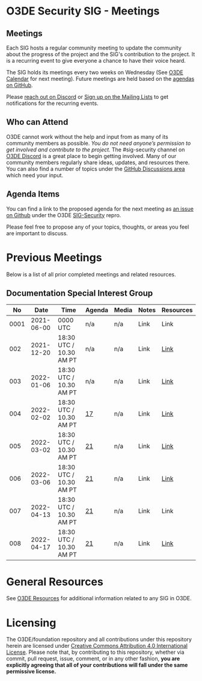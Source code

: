 # O3DE Security SIG - Meetings

## Meetings

Each SIG hosts a regular community meeting to update the community about the progress of the project and the SIG's contribution to the project. It is a recurring event to give everyone a chance to have their voice heard.

The SIG holds its meetings every two weeks on Wednesday (See [O3DE Calendar](https://lists.o3de.org/g/o3de-calendar) for next meeting). Future meetings are held based on the [agendas on GitHub](https://github.com/o3de/sig-security/issues?q=is%3Aissue+is%3Aopen+label%3Amtg-agenda).

Please [reach out on Discord](https://discord.gg/p3padwr58u) or [Sign up on the Mailing Lists](https://lists.o3de.org/groups) to get notifications for the recurring events.

## Who can Attend

O3DE cannot work without the help and input from as many of its community members as possible. *You do not need anyone’s permission to get involved and contribute to the project.* The #sig-security channel on [O3DE Discord](https://discord.gg/FDA3s4FBD2) is a great place to begin getting involved. Many of our community members regularly share ideas, updates, and resources there. You can also find a number of topics under the [GitHub Discussions area](https://github.com/o3de/sig-security/discussions) which need your input.

## Agenda Items

You can find a link to the proposed agenda for the next meeting as [an issue on Github](https://github.com/o3de/sig-security/issues?q=is%3Aissue+is%3Aopen+label%3Amtg-agenda) under the O3DE [SIG-Security](https://github.com/o3de/sig-security/) repro.

Please feel free to propose any of your topics, thoughts, or areas you feel are important to discuss.

# Previous Meetings

Below is a list of all prior completed meetings and related resources.

## Documentation Special Interest Group

| No   | Date       | Time                    | Agenda                                               | Media | Notes | Resources                                                                                     |
|------|------------|-------------------------|------------------------------------------------------|-------|-------|-----------------------------------------------------------------------------------------------|
| 0001 | 2021-06-00 | 0000 UTC                | n/a                                                  | n/a   | Link  | Link                                                                                          |
| 002  | 2021-12-20 | 18:30 UTC / 10.30 AM PT | n/a                                                  | n/a   | Link  | [Link](https://github.com/o3de/sig-security/blob/main/meetings/notes/sig-meeting-20211220.md) |
| 003  | 2022-01-06 | 18:30 UTC / 10.30 AM PT | n/a                                                  | n/a   | Link  | [Link](https://github.com/o3de/sig-security/blob/main/meetings/notes/sig-meeting-20220105.md) |
| 004  | 2022-02-02 | 18:30 UTC / 10.30 AM PT | [17](https://github.com/o3de/sig-security/issues/17) | n/a   | Link  | [Link](https://github.com/o3de/sig-security/blob/main/meetings/notes/sig-meeting-20220202.md) |
| 005  | 2022-03-02 | 18:30 UTC / 10.30 AM PT | [21](https://github.com/o3de/sig-security/issues/21) | n/a   | Link  | [Link](https://github.com/o3de/sig-security/blob/main/meetings/notes/sig-meeting-20220302.md) |
| 006  | 2022-03-06 | 18:30 UTC / 10.30 AM PT | [21](https://github.com/o3de/sig-security/issues/24) | n/a   | Link  | [Link](https://github.com/o3de/sig-security/blob/main/meetings/notes/sig-meeting-20220316.md) |
| 007  | 2022-04-13 | 18:30 UTC / 10.30 AM PT | [21](https://github.com/o3de/sig-security/issues/30) | n/a   | Link  | Link                                                                                          |
| 008  | 2022-04-17 | 18:30 UTC / 10.30 AM PT | [21](https://github.com/o3de/sig-security/issues/34) | n/a   | Link  | [Link](https://github.com/o3de/sig-security/blob/main/meetings/notes/sig-meeting-20220427.md) |


# General Resources

See [O3DE Resources](https://github.com/o3de/community) for additional information related to any SIG in O3DE.

# Licensing

The O3DE/foundation repository and all contributions under this repository herein are licensed under [Creative Commons Attribution 4.0 International License](http://creativecommons.org/licenses/by/4.0/). Please note that, by contributing to this repository, whether via commit, pull request, issue, comment, or in any other fashion, **you are explicitly agreeing that all of your contributions will fall under the same permissive license.**
